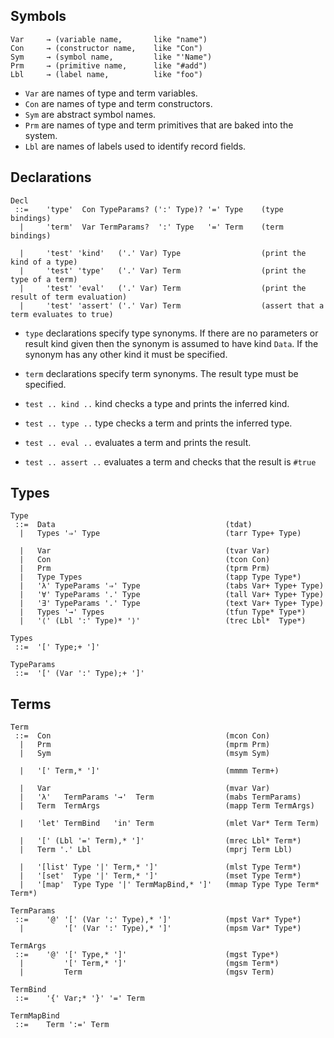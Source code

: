 
## Symbols

```
Var     → (variable name,       like "name")
Con     → (constructor name,    like "Con")
Sym     → (symbol name,         like "'Name")
Prm     → (primitive name,      like "#add")
Lbl     → (label name,          like "foo")
```

- `Var` are names of type and term variables.
- `Con` are names of type and term constructors.
- `Sym` are abstract symbol names.
- `Prm` are names of type and term primitives that are baked into the system.
- `Lbl` are names of labels used to identify record fields.


## Declarations

```
Decl
 ::=    'type'  Con TypeParams? (':' Type)? '=' Type    (type bindings)
  |     'term'  Var TermParams?  ':' Type   '=' Term    (term bindings)

  |     'test' 'kind'   ('.' Var) Type                  (print the kind of a type)
  |     'test' 'type'   ('.' Var) Term                  (print the type of a term)
  |     'test' 'eval'   ('.' Var) Term                  (print the result of term evaluation)
  |     'test' 'assert' ('.' Var) Term                  (assert that a term evaluates to true)

```

- `type` declarations specify type synonyms. If there are no parameters or result kind given then the synonym is assumed to have kind `Data`. If the synonym has any other kind it must be specified.

- `term` declarations specify term synonyms. The result type must be specified.

- `test .. kind ..`   kind checks a type and prints the inferred kind.

- `test .. type ..`   type checks a term and prints the inferred type.

- `test .. eval ..`   evaluates a term and prints the result.

- `test .. assert ..` evaluates a term and checks that the result is `#true`


## Types

```
Type
 ::=  Data                                      (tdat)
  |   Types '⇒' Type                            (tarr Type+ Type)

  |   Var                                       (tvar Var)
  |   Con                                       (tcon Con)
  |   Prm                                       (tprm Prm)
  |   Type Types                                (tapp Type Type*)
  |   'λ' TypeParams '⇒' Type                   (tabs Var+ Type+ Type)
  |   '∀' TypeParams '.' Type                   (tall Var+ Type+ Type)
  |   '∃' TypeParams '.' Type                   (text Var+ Type+ Type)
  |   Types '→' Types                           (tfun Type* Type*)
  |   '⟨' (Lbl ':' Type)* '⟩'                   (trec Lbl*  Type*)

Types
 ::=  '[' Type;+ ']'

TypeParams
 ::=  '[' (Var ':' Type);+ ']'
```


## Terms

```
Term
 ::=  Con                                       (mcon Con)
  |   Prm                                       (mprm Prm)
  |   Sym                                       (msym Sym)

  |   '[' Term,* ']'                            (mmmm Term+)

  |   Var                                       (mvar Var)
  |   'λ'   TermParams '→'  Term                (mabs TermParams)
  |   Term  TermArgs                            (mapp Term TermArgs)

  |   'let' TermBind   'in' Term                (mlet Var* Term Term)

  |   '[' (Lbl '=' Term),* ']'                  (mrec Lbl* Term*)
  |   Term '.' Lbl                              (mprj Term Lbl)

  |   '[list' Type '|' Term,* ']'               (mlst Type Term*)
  |   '[set'  Type '|' Term,* ']'               (mset Type Term*)
  |   '[map'  Type Type '|' TermMapBind,* ']'   (mmap Type Type Term* Term*)

TermParams
 ::=    '@' '[' (Var ':' Type),* ']'            (mpst Var* Type*)
  |         '[' (Var ':' Type),* ']'            (mpsm Var* Type*)

TermArgs
 ::=    '@' '[' Type,* ']'                      (mgst Type*)
  |         '[' Term,* ']'                      (mgsm Term*)
  |         Term                                (mgsv Term)

TermBind
 ::=    '{' Var;* '}' '=' Term

TermMapBind
 ::=    Term ':=' Term
```
